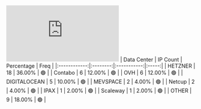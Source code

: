 ![Diagramm](https://github.com/obajay/StateSync-snapshots/blob/main/Projects/C4E/1/README.md)
| Data Center | IP Count | Percentage | Freq |
|:------------:|:--------:|:-----------:|:-----:|
| HETZNER | 18 | 36.00% | 🟢 |
| Contabo | 6 | 12.00% | 🟢 |
| OVH | 6 | 12.00% | 🟢 |
| DIGITALOCEAN | 5 | 10.00% | 🟢 |
| MEVSPACE | 2 | 4.00% | 🟢 |
| Netcup | 2 | 4.00% | 🟢 |
| IPAX | 1 | 2.00% | 🟢 |
| Scaleway | 1 | 2.00% | 🟢 |
| OTHER | 9 | 18.00% | 🟢 |